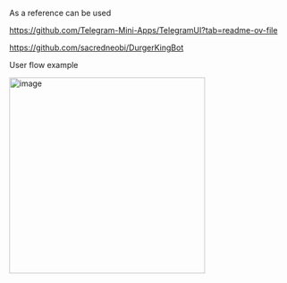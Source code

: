 As a reference can be used 

https://github.com/Telegram-Mini-Apps/TelegramUI?tab=readme-ov-file

https://github.com/sacredneobi/DurgerKingBot

User flow example

<img width="350" alt="image" src="https://github.com/user-attachments/assets/968be654-cc30-4f54-bf4d-09acaac0a3cd">



